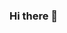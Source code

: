 ### Hi there 👋



<!--
**oranoap/oranoap** is a ✨ _special_ ✨ repository because its `README.md` (this file) appears on your GitHub profile.

Here are some ideas to get you started:

# Hey my name is Oran


- 🌱 I’m currently learning Python
- 🤔 I’m looking for help with Python
- ⚡ Fun fact: Golfing is a sport
-->
